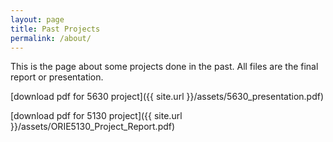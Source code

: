 ```yaml
---
layout: page
title: Past Projects
permalink: /about/
---
```


This is the page about some projects done in the past.
All files are the final report or presentation.

[download pdf for 5630 project]({{ site.url }}/assets/5630_presentation.pdf)

[download pdf for 5130 project]({{ site.url }}/assets/ORIE5130_Project_Report.pdf)
